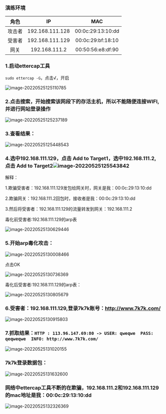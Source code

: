 ### 演练环境

| 角色   |   IP |  MAC  |
| :-------: | :-----: | :--: |
| 攻击者 | 192.168.111.128 |  00:0c:29:13:10:dd   |
| 受害者   |   192.168.111.129 |  00:0c:29:bf:18:10  |
| 网关     |    192.168.111.2 | 00:50:56:e8:df:90 |



### 1.启动ettercap工具

`sudo ettercap -G`，点击√，开启

![image-20220525125110785](中间人窃密.assets/image-20220525125110785.png)



### 2.点击搜索，开始搜索该网段下的存活主机，所以不能随便连接WIFI,并进行网站登录操作

![image-20220525125237189](中间人窃密.assets/image-20220525125237189.png)



### 3.查看结果：

![image-20220525125448543](中间人窃密.assets/image-20220525125448543.png)



### 4.选中192.168.111.129，点击 Add to Target1，选中192.168.111.2,点击 Add to Target2![image-20220525125543842](中间人窃密.assets/image-20220525125543842.png)

解释：

1.欺骗受害者：192.168.111.129发包给网关时，网关是我：00:0c:29:13:10:dd

2.欺骗网关：192.168.111.2回包时，接收者是我：00:0c:29:13:10:dd

3.然后将受害者：192.168.111.129的流量转发到网关：192.168.111.2



毒化前受害者:192.168.111.129的arp表

![image-20220525130629446](中间人窃密.assets/image-20220525130629446.png)



### 5.开始arp毒化攻击：

![image-20220525130008466](中间人窃密.assets/image-20220525130008466.png)

点击OK

![image-20220525130736369](中间人窃密.assets/image-20220525130736369.png)





毒化后受害者:192.168.111.129的arp表：

![image-20220525130805679](中间人窃密.assets/image-20220525130805679.png)





### 6.受害者：192.168.111.129,登录7k7k账号：http://www.7k7k.com/

![image-20220525130915803](中间人窃密.assets/image-20220525130915803.png)



### 7.抓取结果：`HTTP : 113.96.147.69:80 -> USER: qweqwe  PASS: qeqweqwe  INFO: http://www.7k7k.com/`

![image-20220525131020155](中间人窃密.assets/image-20220525131020155.png)



### 7k7k登录数据包：

![image-20220525131632600](中间人窃密.assets/image-20220525131632600.png)



### 网络中ettercap工具不断的在欺骗，192.168.111.2和192.168.111.129的mac地址是我：00:0c:29:13:10:dd

![image-20220525132326369](中间人窃密.assets/image-20220525132326369.png)



